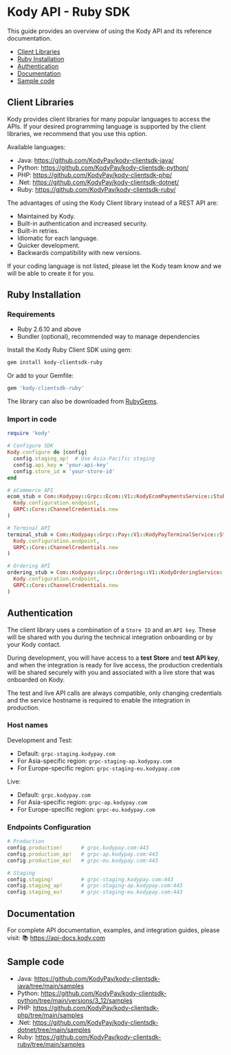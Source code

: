 # Kody API - Ruby SDK

This guide provides an overview of using the Kody API and its reference documentation.

- [Client Libraries](#client-libraries)
- [Ruby Installation](#ruby-installation)
- [Authentication](#authentication)
- [Documentation](#documentation)
- [Sample code](#sample-code)

## Client Libraries

Kody provides client libraries for many popular languages to access the APIs. If your desired programming language is supported by the client libraries, we recommend that you use this option.

Available languages:
- Java: https://github.com/KodyPay/kody-clientsdk-java/
- Python: https://github.com/KodyPay/kody-clientsdk-python/
- PHP: https://github.com/KodyPay/kody-clientsdk-php/
- .Net: https://github.com/KodyPay/kody-clientsdk-dotnet/
- Ruby: https://github.com/KodyPay/kody-clientsdk-ruby/

The advantages of using the Kody Client library instead of a REST API are:
- Maintained by Kody.
- Built-in authentication and increased security.
- Built-in retries.
- Idiomatic for each language.
- Quicker development.
- Backwards compatibility with new versions.

If your coding language is not listed, please let the Kody team know and we will be able to create it for you.

## Ruby Installation
### Requirements
- Ruby 2.6.10 and above
- Bundler (optional), recommended way to manage dependencies

Install the Kody Ruby Client SDK using gem:

```bash
gem install kody-clientsdk-ruby
```

Or add to your Gemfile:

```ruby
gem 'kody-clientsdk-ruby'
```

The library can also be downloaded from [RubyGems](https://rubygems.org/gems/kody-clientsdk-ruby).

### Import in code

```ruby
require 'kody'

# Configure SDK
Kody.configure do |config|
  config.staging_ap!  # Use Asia-Pacific staging
  config.api_key = 'your-api-key'
  config.store_id = 'your-store-id'
end

# eCommerce API
ecom_stub = Com::Kodypay::Grpc::Ecom::V1::KodyEcomPaymentsService::Stub.new(
  Kody.configuration.endpoint,
  GRPC::Core::ChannelCredentials.new
)

# Terminal API
terminal_stub = Com::Kodypay::Grpc::Pay::V1::KodyPayTerminalService::Stub.new(
  Kody.configuration.endpoint,
  GRPC::Core::ChannelCredentials.new
)

# Ordering API
ordering_stub = Com::Kodypay::Grpc::Ordering::V1::KodyOrderingService::Stub.new(
  Kody.configuration.endpoint,
  GRPC::Core::ChannelCredentials.new
)
```

## Authentication

The client library uses a combination of a `Store ID` and an `API key`.
These will be shared with you during the technical integration onboarding or by your Kody contact.

During development, you will have access to a **test Store** and **test API key**, and when the integration is ready for live access, the production credentials will be shared securely with you and associated with a live store that was onboarded on Kody.

The test and live API calls are always compatible, only changing credentials and the service hostname is required to enable the integration in production.

### Host names

Development and Test:
- Default: `grpc-staging.kodypay.com`
- For Asia-specific region: `grpc-staging-ap.kodypay.com`
- For Europe-specific region: `grpc-staging-eu.kodypay.com`

Live:
- Default: `grpc.kodypay.com`
- For Asia-specific region: `grpc-ap.kodypay.com`
- For Europe-specific region: `grpc-eu.kodypay.com`

### Endpoints Configuration

```ruby
# Production
config.production!      # grpc.kodypay.com:443
config.production_ap!   # grpc-ap.kodypay.com:443  
config.production_eu!   # grpc-eu.kodypay.com:443

# Staging  
config.staging!         # grpc-staging.kodypay.com:443
config.staging_ap!      # grpc-staging-ap.kodypay.com:443
config.staging_eu!      # grpc-staging-eu.kodypay.com:443
```

## Documentation

For complete API documentation, examples, and integration guides, please visit:
📚 https://api-docs.kody.com

## Sample code

- Java: https://github.com/KodyPay/kody-clientsdk-java/tree/main/samples
- Python: https://github.com/KodyPay/kody-clientsdk-python/tree/main/versions/3_12/samples
- PHP: https://github.com/KodyPay/kody-clientsdk-php/tree/main/samples
- .Net: https://github.com/KodyPay/kody-clientsdk-dotnet/tree/main/samples
- Ruby: https://github.com/KodyPay/kody-clientsdk-ruby/tree/main/samples